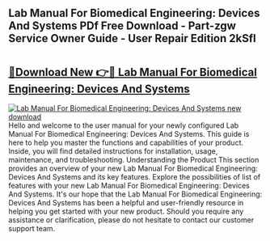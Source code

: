 ## Lab Manual For Biomedical Engineering: Devices And Systems PDf Free Download - Part-zgw Service Owner Guide - User Repair Edition 2kSfI

# <h2><a href="http://bc15398.oget.top/?id=Lab+Manual+For+Biomedical+Engineering%3a+Devices+And+Systems">🔗Download New 👉🔴 Lab Manual For Biomedical Engineering: Devices And Systems</a></h2>

[![Lab Manual For Biomedical Engineering: Devices And Systems new download](https://i.imgur.com/5g1atiW.png)](http://bc15398.oget.top/?id=Lab+Manual+For+Biomedical+Engineering%3a+Devices+And+Systems)
Hello and welcome to the user manual for your newly configured Lab Manual For Biomedical Engineering: Devices And Systems. This guide is here to help you master the functions and capabilities of your product. Inside, you will find detailed instructions for installation, usage, maintenance, and troubleshooting. Understanding the Product This section provides an overview of your new Lab Manual For Biomedical Engineering: Devices And Systems and its key features. Explore the possibilities of list of features with your new Lab Manual For Biomedical Engineering: Devices And Systems. It's our hope that the Lab Manual For Biomedical Engineering: Devices And Systems has been a helpful and user-friendly resource in helping you get started with your new product. Should you require any assistance or clarification, please do not hesitate to contact our customer support team.
